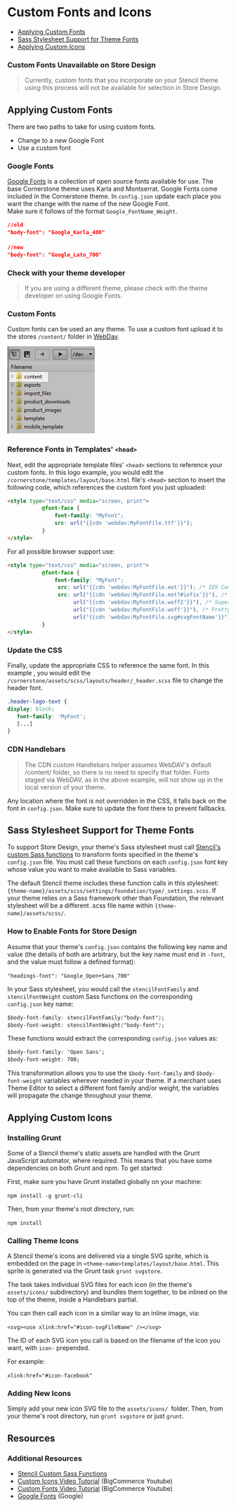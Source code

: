 # Custom Fonts and Icons

<div class="otp">

- [Applying Custom Fonts](#applying-custom-fonts)
- [Sass Stylesheet Support for Theme Fonts](#sass-stylesheet-support-for-theme-fonts)
- [Applying Custom Icons](#applying-custom-icons)

</div>


<div class="HubBlock--callout">
<div class="CalloutBlock--warning">
<div class="HubBlock-content">

<!-- theme: warning -->

### Custom Fonts Unavailable on Store Design
> Currently, custom fonts that you incorporate on your Stencil theme using this process will not be available for selection in Store Design.

</div>
</div>
</div>


<a id="markdown-applying-custom-fonts" name="applying-custom-fonts"></a>

## Applying Custom Fonts

There are two paths to take for using custom fonts.
- Change to a new Google Font
- Use a custom font

### Google Fonts

[Google Fonts](https://fonts.google.com/) is a collection of open source fonts available for use. The base Cornerstone theme uses Karla and Montserrat. Google Fonts come included in the Cornerstone theme.  In `config.json` update each place you want the change with the name of the new Google Font.  
Make sure it follows of the format `Google_FontName_Weight`.

```json
//old
"body-font": "Google_Karla_400"

//new
"body-font": "Google_Lato_700"
```

<div class="HubBlock--callout">
<div class="CalloutBlock--info">
<div class="HubBlock-content">

<!-- theme: info -->

### Check with your theme developer
> If you are using a different theme, please check with the theme developer on using Google Fonts.


</div>
</div>
</div>


### Custom Fonts

Custom fonts can be used an any theme. To use a custom font upload it to the stores `/content/` folder in [WebDav](https://support.bigcommerce.com/s/article/File-Access-WebDAV).


![content folder markdown](https://raw.githubusercontent.com/bigcommerce/dev-docs/master/assets/images/content_folder_webdav.png "Content Folder Webdav")


### Reference Fonts in Templates' `<head>`

Next, edit the appropriate template files' `<head>` sections to reference your custom fonts. In this logo example, you would edit the `/cornerstone/templates/layout/base.html` file's `<head>` section to insert the following code, which references the custom font you just uploaded:

```html
<style type="text/css" media="screen, print">
           @font-face {
               font-family: "MyFont";
               src: url("{{cdn 'webdav:MyFontFile.ttf'}}");
           }
</style>
```

For all possible browser support use:

```html
<style type="text/css" media="screen, print">
           @font-face {
               font-family: "MyFont";
				src: url("{{cdn 'webdav:MyFontFile.eot'}}"); /* IE9 Compat Modes */
				src: url("{{cdn 'webdav:MyFontFile.eot?#iefix'}}"), /* IE6-IE8 */
					 url("{{cdn 'webdav:MyFontFile.woff2'}}"), /* Super Modern Browsers */
					 url("{{cdn 'webdav:MyFontFile.woff'}}"), /* Pretty Modern Browsers */
					 url("{{cdn 'webdav:MyFontFile.svg#svgFontName'}}"); /* Legacy iOS */
           }
</style>
```

### Update the CSS

Finally, update the appropriate CSS to reference the same font. In this example , you would edit the `/cornerstone/assets/scss/layouts/header/_header.scss` file to change the header font.

```css
.header-logo-text {
display: block;
   font-family: 'MyFont';
   [...]
}
```

<div class="HubBlock--callout">
<div class="CalloutBlock--info">
<div class="HubBlock-content">

<!-- theme: {{callout_type}} -->

### CDN Handlebars
> The CDN custom Handlebars helper assumes WebDAV's default /content/ folder, so there is no need to specify that folder.
> Fonts staged via WebDAV, as in the above example, will not show up in the local version of your theme.

</div>
</div>
</div>

Any location where the font is not overridden in the CSS, it falls back on the font in `config.json`. Make sure to update the font there to prevent fallbacks.



<a id="markdown-sass-stylesheet-support-for-theme-fonts" name="sass-stylesheet-support-for-theme-fonts"></a>

##  Sass Stylesheet Support for Theme Fonts

To support Store Design, your theme's Sass stylesheet must call [Stencil's custom Sass functions](/stencil-docs/storefront-customization/custom-sass-functions) to transform fonts specified in the theme's `config.json` file. You must call these functions on each `config.json` font key whose value you want to make available to Sass variables.

The default Stencil theme includes these function calls in this stylesheet:
`{theme-name}/assets/scss/settings/foundation/type/_settings.scss`. If your theme relies on a Sass framework other than Foundation, the relevant stylesheet will be a different .scss file name within `{theme-name}/assets/scss/`.


### How to Enable Fonts for Store Design

Assume that your theme's `config.json` contains the following key name and value (the details of both are arbitrary, but the key name must end in `-font`, and the value must follow a defined format):

`"headings-font": "Google_Open+Sans_700"`

In your Sass stylesheet, you would call the `stencilFontFamily` and `stencilFontWeight` custom Sass functions on the corresponding `config.json` key name:

```css
$body-font-family: stencilFontFamily("body-font");
$body-font-weight: stencilFontWeight("body-font");
```

These functions would extract the corresponding `config.json` values as:

```css
$body-font-family: 'Open Sans';
$body-font-weight: 700;
```

This transformation allows you to use the `$body-font-family` and `$body-font-weight` variables wherever needed in your theme. If a merchant uses Theme Editor to select a different font family and/or weight, the variables will propagate the change throughout your theme.



<a id="markdown-applying-custom-icons" name="applying-custom-icons"></a>

## Applying Custom Icons

### Installing Grunt

Some of a Stencil theme's static assets are handled with the Grunt JavaScript automator, where required. This means that you have some dependencies on both Grunt and npm. To get started:

First, make sure you have Grunt installed globally on your machine:

`npm install -g grunt-cli`

Then, from your theme's root directory, run:

`npm install`

### Calling Theme Icons

A Stencil theme's icons are delivered via a single SVG sprite, which is embedded on the page in
`<theme-name>templates/layout/base.html`. This sprite is generated via the Grunt task `grunt svgstore`.

The task takes individual SVG files for each icon (in the theme's `assets/icons/` subdirectory) and bundles
them together, to be inlined on the top of the theme, inside a Handlebars partial.

You can then call each icon in a similar way to an inline image, via:

`<svg><use xlink:href="#icon-svgFileName" /></svg>`

The ID of each SVG icon you call is based on the filename of the icon you want, with `icon-` prepended.

For example:

`xlink:href="#icon-facebook"`

### Adding New Icons

Simply add your new icon SVG file to the `assets/icons/ `folder. Then, from your theme's root directory, run `grunt svgstore` or just `grunt`.



## Resources

### Additional Resources
* [Stencil Custom Sass Functions](https://developer.bigcommerce.com/stencil-docs/storefront-customization/custom-sass-functions)
* [Custom Icons Video Tutorial](https://www.youtube.com/watch/-w7Hbn_p_pw)  (BigCommerce Youtube)
* [Custom Fonts Video Tutorial](https://www.youtube.com/watch/-w7Hbn_p_pw) (BigCommerce Youtube)
* [Google Fonts](https://fonts.google.com/) (Google)
